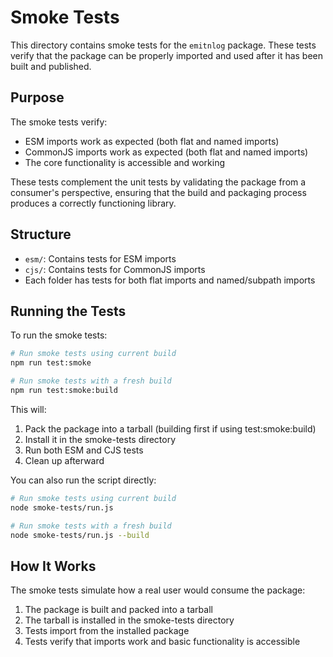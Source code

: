# Smoke Tests

This directory contains smoke tests for the `emitnlog` package. These tests verify that the package can be properly imported and used after it has been built and published.

## Purpose

The smoke tests verify:

- ESM imports work as expected (both flat and named imports)
- CommonJS imports work as expected (both flat and named imports)
- The core functionality is accessible and working

These tests complement the unit tests by validating the package from a consumer's perspective, ensuring that the build and packaging process produces a correctly functioning library.

## Structure

- `esm/`: Contains tests for ESM imports
- `cjs/`: Contains tests for CommonJS imports
- Each folder has tests for both flat imports and named/subpath imports

## Running the Tests

To run the smoke tests:

```bash
# Run smoke tests using current build
npm run test:smoke

# Run smoke tests with a fresh build
npm run test:smoke:build
```

This will:

1. Pack the package into a tarball (building first if using test:smoke:build)
2. Install it in the smoke-tests directory
3. Run both ESM and CJS tests
4. Clean up afterward

You can also run the script directly:

```bash
# Run smoke tests using current build
node smoke-tests/run.js

# Run smoke tests with a fresh build
node smoke-tests/run.js --build
```

## How It Works

The smoke tests simulate how a real user would consume the package:

1. The package is built and packed into a tarball
2. The tarball is installed in the smoke-tests directory
3. Tests import from the installed package
4. Tests verify that imports work and basic functionality is accessible
